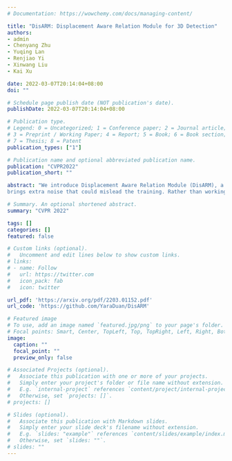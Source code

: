 ```yaml
---
# Documentation: https://wowchemy.com/docs/managing-content/

title: "DisARM: Displacement Aware Relation Module for 3D Detection"
authors: 
- admin
- Chenyang Zhu
- Yuqing Lan
- Renjiao Yi
- Xinwang Liu
- Kai Xu

date: 2022-03-07T20:14:04+08:00
doi: ""

# Schedule page publish date (NOT publication's date).
publishDate: 2022-03-07T20:14:04+08:00

# Publication type.
# Legend: 0 = Uncategorized; 1 = Conference paper; 2 = Journal article;
# 3 = Preprint / Working Paper; 4 = Report; 5 = Book; 6 = Book section;
# 7 = Thesis; 8 = Patent
publication_types: ["1"]

# Publication name and optional abbreviated publication name.
publication: "CVPR2022"
publication_short: ""

abstract: "We introduce Displacement Aware Relation Module (DisARM), a novel neural network module for enhancing the performance of 3D object detection in point cloud scenes. The core idea of our method is that contextual information is critical to tell the difference when the instance geometry is incomplete or featureless. We find that relations between proposals provides a good representation to describe the context. However, adopting relations between all the object or patch proposals for detection is inefficient, and an imbalanced combination of local and global relations
brings extra noise that could mislead the training. Rather than working with all relations, we found that training with relations only between the most representative ones, or anchors, can significantly boost the detection performance. A good anchor should be semantic-aware with no ambiguity and independent with other anchors as well. To find the anchors, we first perform a preliminary relation anchor module with an objectness-aware sampling approach and then devise a displacement based module for weighing the relation importance for a better utilization of contextual information. This light-weight relation module leads to significantly higher accuracy of object instance detection when being plugged into the state-of-the-art detectors. Evaluations on the public benchmarks of real-world scenes show that our method achieves the state-of-the-art performance on both SUN RGB-D and ScanNet V2."

# Summary. An optional shortened abstract.
summary: "CVPR 2022"

tags: []
categories: []
featured: false

# Custom links (optional).
#   Uncomment and edit lines below to show custom links.
# links:
# - name: Follow
#   url: https://twitter.com
#   icon_pack: fab
#   icon: twitter

url_pdf: 'https://arxiv.org/pdf/2203.01152.pdf'
url_code: 'https://github.com/YaraDuan/DisARM'

# Featured image
# To use, add an image named `featured.jpg/png` to your page's folder. 
# Focal points: Smart, Center, TopLeft, Top, TopRight, Left, Right, BottomLeft, Bottom, BottomRight.
image:
  caption: ""
  focal_point: ""
  preview_only: false

# Associated Projects (optional).
#   Associate this publication with one or more of your projects.
#   Simply enter your project's folder or file name without extension.
#   E.g. `internal-project` references `content/project/internal-project/index.md`.
#   Otherwise, set `projects: []`.
# projects: []

# Slides (optional).
#   Associate this publication with Markdown slides.
#   Simply enter your slide deck's filename without extension.
#   E.g. `slides: "example"` references `content/slides/example/index.md`.
#   Otherwise, set `slides: ""`.
# slides: ""
---
```

